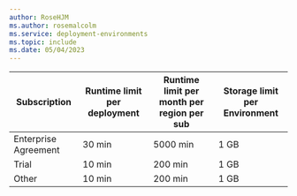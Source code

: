 ```yaml
---
author: RoseHJM
ms.author: rosemalcolm
ms.service: deployment-environments
ms.topic: include
ms.date: 05/04/2023
---
```


|Subscription |Runtime limit per deployment​ |Runtime limit per month per region per sub​ |Storage limit per Environment​ |
|---------------------|---------|----------|--------|
|Enterprise Agreement | 30 min  | 5000 min |  1 GB  |
|Trial                | 10 min  |  200 min |  1 GB  |
|Other                | 10 min  |  200 min |  1 GB  |